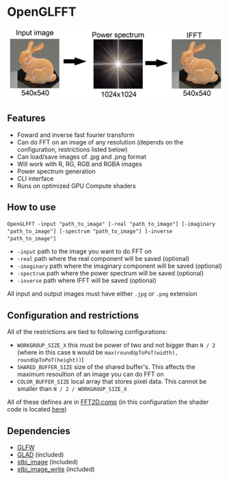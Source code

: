 # OpenGLFFT

![showcase](showcase.png)

Features
--------

- Foward and inverse fast fourier transform
- Can do FFT on an image of any resolution (depends on the configuration, restrictions listed below)
- Can load/save images of .jpg and .png format
- Will work with R, RG, RGB and RGBA images
- Power spectrum generation
- CLI interface
- Runs on optimized GPU Compute shaders

How to use
----------

`OpenGLFFT -input "path_to_image" [-real "path_to_image"] [-imaginary "path_to_image"] [-spectrum "path_to_image"] [-inverse "path_to_image"]`

- `-input` path to the image you want to do FFT on
- `-real` path where the real component will be saved (optional)
- `-imaginary` path where the imaginary component will be saved (optional)
- `-spectrum` path where the power spectrum will be saved (optional)
- `-inverse` path where IFFT will be saved (optional)

All input and output images must have either `.jpg` or `.png` extension

Configuration and restrictions
------------------------------

All of the restrictions are tied to following configurations:

- `WORKGROUP_SIZE_X` this must be power of two and not bigger than `N / 2` (where in this case `N` would be `max(roundUpToPoT(width), roundUpToPoT(height))`)
- `SHARED_BUFFER_SIZE` size of the shared buffer's. This affects the maximum resoultion of an image you can do FFT on
- `COLOR_BUFFER_SIZE` local array that stores pixel data. This cannot be smaller than `N / 2 / WORKGROUP_SIZE_X`

All of these defines are in [FFT2D.comp](https://github.com/bane9/OpenGLFFT/blob/main/OpenGLFFT/FFT2D.comp) (in this configuration the shader code is located [here](https://github.com/bane9/OpenGLFFT/blob/main/OpenGLFFT/ShaderSources.h#L7))

Dependencies
------------

- [GLFW](https://www.glfw.org/)
- [GLAD](https://glad.dav1d.de/) (included)
- [stbi_image](https://github.com/nothings/stb/blob/master/stb_image.h) (included)
- [stbi_image_write](https://github.com/nothings/stb/blob/master/stb_image_write.h) (included)

